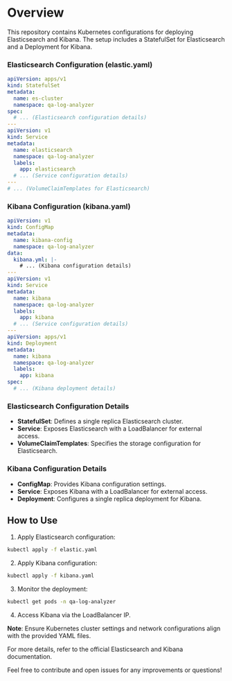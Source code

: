 # Overview
This repository contains Kubernetes configurations for deploying Elasticsearch and Kibana. The setup includes a StatefulSet for Elasticsearch and a Deployment for Kibana.

### Elasticsearch Configuration (elastic.yaml)
```yaml
apiVersion: apps/v1
kind: StatefulSet
metadata:
  name: es-cluster
  namespace: qa-log-analyzer
spec:
  # ... (Elasticsearch configuration details)
---
apiVersion: v1
kind: Service
metadata:
  name: elasticsearch
  namespace: qa-log-analyzer
  labels:
    app: elasticsearch
  # ... (Service configuration details)
---
# ... (VolumeClaimTemplates for Elasticsearch)
```

### Kibana Configuration (kibana.yaml)
```yaml
apiVersion: v1
kind: ConfigMap
metadata:
  name: kibana-config
  namespace: qa-log-analyzer
data:
  kibana.yml: |-
    # ... (Kibana configuration details)
---
apiVersion: v1
kind: Service
metadata:
  name: kibana
  namespace: qa-log-analyzer
  labels:
    app: kibana
  # ... (Service configuration details)
---
apiVersion: apps/v1
kind: Deployment
metadata:
  name: kibana
  namespace: qa-log-analyzer
  labels:
    app: kibana
spec:
  # ... (Kibana deployment details)
```

### Elasticsearch Configuration Details
* **StatefulSet**: Defines a single replica Elasticsearch cluster.
* **Service**: Exposes Elasticsearch with a LoadBalancer for external access.
* **VolumeClaimTemplates**: Specifies the storage configuration for Elasticsearch.

### Kibana Configuration Details
* **ConfigMap**: Provides Kibana configuration settings.
* **Service**: Exposes Kibana with a LoadBalancer for external access.
* **Deployment**: Configures a single replica deployment for Kibana.

## How to Use
1. Apply Elasticsearch configuration:
```bash
kubectl apply -f elastic.yaml
```
2. Apply Kibana configuration:
```bash
kubectl apply -f kibana.yaml
```
3. Monitor the deployment:
```bash
kubectl get pods -n qa-log-analyzer
```
4. Access Kibana via the LoadBalancer IP.

**Note**: Ensure Kubernetes cluster settings and network configurations align with the provided YAML files.

For more details, refer to the official Elasticsearch and Kibana documentation.

Feel free to contribute and open issues for any improvements or questions!
